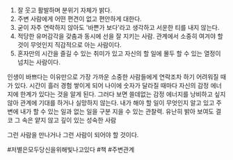 1. 잘 웃고 활발하며 분위기 자체가 밝다.
2. 주변 사람에게 어떤 편견이 없고 편안하게 대한다.
3. 굳이 자주 연락하지 않아도 '바쁜가 보다'라고 생각하고 서운한 티를 내지 않는다.
4. 적당한 유머감각을 갖춤과 동시에 선을 잘 지키는 사람. 관계에서 소중히 여겨야 할 것이 무엇인지 직감적으로 아는 사람이다.
5. 혼자만의 시간을 즐길 수 있는 취미가 있고 자신의 할 일에 몰두 할 수 있는 열정이 넘치는 사람이다.

인생이 바쁘다는 이유만으로 가장 가까운 소중한 사람들에게 연락조차 하기 어려워질 때가 있다. 시간이 흘러 경험 쌓이게 되어 나이에 숫자가 달라질 때마다 자신의 감정 에너지에 한계가 있다는 것을 알게 된다.
그러다 보면 쓸데없는 감정 에너지를 낭비하고 싶지 않아 관계에 기대를 하거나 실망하지 않는다.
내가 해야 할 일이 무엇인지 알고 있고 주변에 내가 할 수 있는 일과 없는 일을 구분 지을 수 있는 관찰력. 유난히 밝아 보여도 결코 그 속은 얕지 않고 깊이 있는 성숙한 사람

그런 사람을 만나거나 그런 사람이 되어야 할 것이다.

#저별은모두당신을위해빛나고있다 #책 #주변관계
